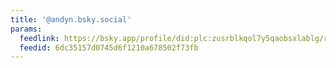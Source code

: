 ```yaml
---
title: '@andyn.bsky.social'
params:
  feedlink: https://bsky.app/profile/did:plc:zusrblkqol7y5qaobsxlablg/rss
  feedid: 6dc35157d0745d6f1210a678502f73fb
---
```

